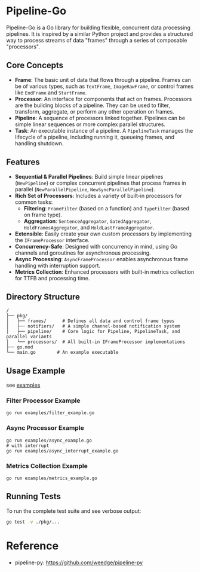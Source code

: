 # Pipeline-Go

Pipeline-Go is a Go library for building flexible, concurrent data processing pipelines. It is inspired by a similar Python project and provides a structured way to process streams of data "frames" through a series of composable "processors".

## Core Concepts

- **Frame**: The basic unit of data that flows through a pipeline. Frames can be of various types, such as `TextFrame`, `ImageRawFrame`, or control frames like `EndFrame` and `StartFrame`.
- **Processor**: An interface for components that act on frames. Processors are the building blocks of a pipeline. They can be used to filter, transform, aggregate, or perform any other operation on frames.
- **Pipeline**: A sequence of processors linked together. Pipelines can be simple linear sequences or more complex parallel structures.
- **Task**: An executable instance of a pipeline. A `PipelineTask` manages the lifecycle of a pipeline, including running it, queueing frames, and handling shutdown.

## Features

- **Sequential & Parallel Pipelines**: Build simple linear pipelines (`NewPipeline`) or complex concurrent pipelines that process frames in parallel (`NewParallelPipeline`, `NewSyncParallelPipeline`).
- **Rich Set of Processors**: Includes a variety of built-in processors for common tasks:
    - **Filtering**: `FrameFilter` (based on a function) and `TypeFilter` (based on frame type).
    - **Aggregation**: `SentenceAggregator`, `GatedAggregator`, `HoldFramesAggregator`, and `HoldLastFrameAggregator`.
- **Extensible**: Easily create your own custom processors by implementing the `IFrameProcessor` interface.
- **Concurrency-Safe**: Designed with concurrency in mind, using Go channels and goroutines for asynchronous processing.
- **Async Processing**: `AsyncFrameProcessor` enables asynchronous frame handling with interruption support.
- **Metrics Collection**: Enhanced processors with built-in metrics collection for TTFB and processing time.

## Directory Structure

```
/
├── pkg/
│   ├── frames/      # Defines all data and control frame types
│   ├── notifiers/   # A simple channel-based notification system
│   ├── pipeline/    # Core logic for Pipeline, PipelineTask, and parallel variants
│   └── processors/  # All built-in IFrameProcessor implementations
├── go.mod
└── main.go        # An example executable
```

## Usage Example
see [examples](./examples/)

### Filter Processor Example
```shell
go run examples/filter_example.go
```

### Async Processor Example

```shell
go run examples/async_example.go
# with interrupt
go run examples/async_interrupt_example.go
```

### Metrics Collection Example

```shell
go run examples/metrics_example.go
```

## Running Tests

To run the complete test suite and see verbose output:
```bash
go test -v ./pkg/...
```

# Reference
-  pipeline-py: https://github.com/weedge/pipeline-py